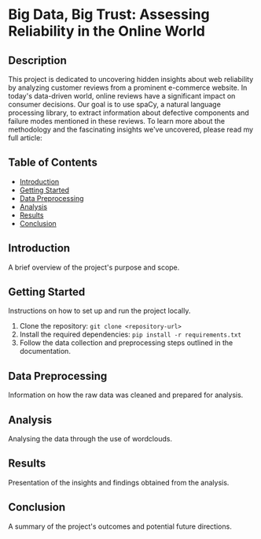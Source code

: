 # Big Data, Big Trust: Assessing Reliability in the Online World

## Description

This project is dedicated to uncovering hidden insights about web reliability by analyzing customer reviews from a prominent e-commerce website. In today's data-driven world, online reviews have a significant impact on consumer decisions. Our goal is to use spaCy, a natural language processing library, to extract information about defective components and failure modes mentioned in these reviews. To learn more about the methodology and the fascinating insights we've uncovered, please read my full article: 

## Table of Contents

- [Introduction](#introduction)
- [Getting Started](#getting-started)
- [Data Preprocessing](#data-preprocessing)
- [Analysis](#analysis)
- [Results](#results)
- [Conclusion](#conclusion)


## Introduction

A brief overview of the project's purpose and scope.

## Getting Started

Instructions on how to set up and run the project locally.

1. Clone the repository: `git clone <repository-url>`
2. Install the required dependencies: `pip install -r requirements.txt`
3. Follow the data collection and preprocessing steps outlined in the documentation.



## Data Preprocessing

Information on how the raw data was cleaned and prepared for analysis.

## Analysis

Analysing the data through the use of wordclouds.

## Results

Presentation of the insights and findings obtained from the analysis.

## Conclusion

A summary of the project's outcomes and potential future directions.



